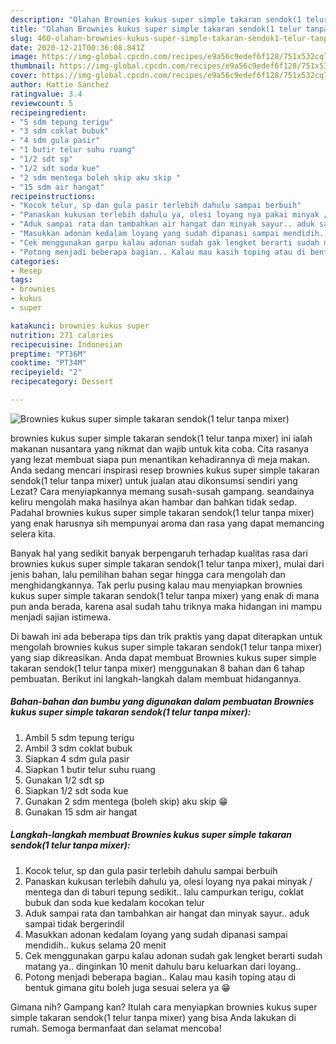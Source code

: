 ```yaml
---
description: "Olahan Brownies kukus super simple takaran sendok(1 telur tanpa mixer) | Cara Membuat Brownies kukus super simple takaran sendok(1 telur tanpa mixer) Yang Lezat"
title: "Olahan Brownies kukus super simple takaran sendok(1 telur tanpa mixer) | Cara Membuat Brownies kukus super simple takaran sendok(1 telur tanpa mixer) Yang Lezat"
slug: 460-olahan-brownies-kukus-super-simple-takaran-sendok1-telur-tanpa-mixer-cara-membuat-brownies-kukus-super-simple-takaran-sendok1-telur-tanpa-mixer-yang-lezat
date: 2020-12-21T00:36:08.841Z
image: https://img-global.cpcdn.com/recipes/e9a56c9edef6f128/751x532cq70/brownies-kukus-super-simple-takaran-sendok1-telur-tanpa-mixer-foto-resep-utama.jpg
thumbnail: https://img-global.cpcdn.com/recipes/e9a56c9edef6f128/751x532cq70/brownies-kukus-super-simple-takaran-sendok1-telur-tanpa-mixer-foto-resep-utama.jpg
cover: https://img-global.cpcdn.com/recipes/e9a56c9edef6f128/751x532cq70/brownies-kukus-super-simple-takaran-sendok1-telur-tanpa-mixer-foto-resep-utama.jpg
author: Hattie Sanchez
ratingvalue: 3.4
reviewcount: 5
recipeingredient:
- "5 sdm tepung terigu"
- "3 sdm coklat bubuk"
- "4 sdm gula pasir"
- "1 butir telur suhu ruang"
- "1/2 sdt sp"
- "1/2 sdt soda kue"
- "2 sdm mentega boleh skip aku skip "
- "15 sdm air hangat"
recipeinstructions:
- "Kocok telur, sp dan gula pasir terlebih dahulu sampai berbuih"
- "Panaskan kukusan terlebih dahulu ya, olesi loyang nya pakai minyak / mentega dan di taburi tepung sedikit.. lalu campurkan terigu, coklat bubuk dan soda kue kedalam kocokan telur"
- "Aduk sampai rata dan tambahkan air hangat dan minyak sayur.. aduk sampai tidak bergerindil"
- "Masukkan adonan kedalam loyang yang sudah dipanasi sampai mendidih.. kukus selama 20 menit"
- "Cek menggunakan garpu kalau adonan sudah gak lengket berarti sudah matang ya.. dinginkan 10 menit dahulu baru keluarkan dari loyang.."
- "Potong menjadi beberapa bagian.. Kalau mau kasih toping atau di bentuk gimana gitu boleh juga sesuai selera ya 😁"
categories:
- Resep
tags:
- brownies
- kukus
- super

katakunci: brownies kukus super 
nutrition: 271 calories
recipecuisine: Indonesian
preptime: "PT36M"
cooktime: "PT34M"
recipeyield: "2"
recipecategory: Dessert

---
```



![Brownies kukus super simple takaran sendok(1 telur tanpa mixer)](https://img-global.cpcdn.com/recipes/e9a56c9edef6f128/751x532cq70/brownies-kukus-super-simple-takaran-sendok1-telur-tanpa-mixer-foto-resep-utama.jpg)


brownies kukus super simple takaran sendok(1 telur tanpa mixer) ini ialah makanan nusantara yang nikmat dan wajib untuk kita coba. Cita rasanya yang lezat membuat siapa pun menantikan kehadirannya di meja makan.
Anda sedang mencari inspirasi resep brownies kukus super simple takaran sendok(1 telur tanpa mixer) untuk jualan atau dikonsumsi sendiri yang Lezat? Cara menyiapkannya memang susah-susah gampang. seandainya keliru mengolah maka hasilnya akan hambar dan bahkan tidak sedap. Padahal brownies kukus super simple takaran sendok(1 telur tanpa mixer) yang enak harusnya sih mempunyai aroma dan rasa yang dapat memancing selera kita.



Banyak hal yang sedikit banyak berpengaruh terhadap kualitas rasa dari brownies kukus super simple takaran sendok(1 telur tanpa mixer), mulai dari jenis bahan, lalu pemilihan bahan segar hingga cara mengolah dan menghidangkannya. Tak perlu pusing kalau mau menyiapkan brownies kukus super simple takaran sendok(1 telur tanpa mixer) yang enak di mana pun anda berada, karena asal sudah tahu triknya maka hidangan ini mampu menjadi sajian istimewa.


Di bawah ini ada beberapa tips dan trik praktis yang dapat diterapkan untuk mengolah brownies kukus super simple takaran sendok(1 telur tanpa mixer) yang siap dikreasikan. Anda dapat membuat Brownies kukus super simple takaran sendok(1 telur tanpa mixer) menggunakan 8 bahan dan 6 tahap pembuatan. Berikut ini langkah-langkah dalam membuat hidangannya.

<!--inarticleads1-->

##### Bahan-bahan dan bumbu yang digunakan dalam pembuatan Brownies kukus super simple takaran sendok(1 telur tanpa mixer):

1. Ambil 5 sdm tepung terigu
1. Ambil 3 sdm coklat bubuk
1. Siapkan 4 sdm gula pasir
1. Siapkan 1 butir telur suhu ruang
1. Gunakan 1/2 sdt sp
1. Siapkan 1/2 sdt soda kue
1. Gunakan 2 sdm mentega (boleh skip) aku skip 😁
1. Gunakan 15 sdm air hangat




<!--inarticleads2-->

##### Langkah-langkah membuat Brownies kukus super simple takaran sendok(1 telur tanpa mixer):

1. Kocok telur, sp dan gula pasir terlebih dahulu sampai berbuih
1. Panaskan kukusan terlebih dahulu ya, olesi loyang nya pakai minyak / mentega dan di taburi tepung sedikit.. lalu campurkan terigu, coklat bubuk dan soda kue kedalam kocokan telur
1. Aduk sampai rata dan tambahkan air hangat dan minyak sayur.. aduk sampai tidak bergerindil
1. Masukkan adonan kedalam loyang yang sudah dipanasi sampai mendidih.. kukus selama 20 menit
1. Cek menggunakan garpu kalau adonan sudah gak lengket berarti sudah matang ya.. dinginkan 10 menit dahulu baru keluarkan dari loyang..
1. Potong menjadi beberapa bagian.. Kalau mau kasih toping atau di bentuk gimana gitu boleh juga sesuai selera ya 😁




Gimana nih? Gampang kan? Itulah cara menyiapkan brownies kukus super simple takaran sendok(1 telur tanpa mixer) yang bisa Anda lakukan di rumah. Semoga bermanfaat dan selamat mencoba!
